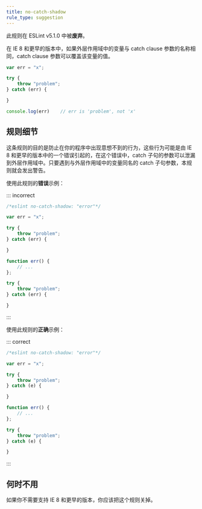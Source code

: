 ```yaml
---
title: no-catch-shadow
rule_type: suggestion
---
```


此规则在 ESLint v5.1.0 中被**废弃**。

在 IE 8 和更早的版本中，如果外层作用域中的变量与 catch clause 参数的名称相同，catch clause 参数可以覆盖该变量的值。

```js
var err = "x";

try {
    throw "problem";
} catch (err) {

}

console.log(err)    // err is 'problem', not 'x'
```

## 规则细节

这条规则的目的是防止在你的程序中出现意想不到的行为，这些行为可能是由 IE 8 和更早的版本中的一个错误引起的，在这个错误中，catch 子句的参数可以泄漏到外层作用域中。只要遇到与外层作用域中的变量同名的 catch 子句参数，本规则就会发出警告。

使用此规则的**错误**示例：

::: incorrect

```js
/*eslint no-catch-shadow: "error"*/

var err = "x";

try {
    throw "problem";
} catch (err) {

}

function err() {
    // ...
};

try {
    throw "problem";
} catch (err) {

}
```

:::

使用此规则的**正确**示例：

::: correct

```js
/*eslint no-catch-shadow: "error"*/

var err = "x";

try {
    throw "problem";
} catch (e) {

}

function err() {
    // ...
};

try {
    throw "problem";
} catch (e) {

}
```

:::

## 何时不用

如果你不需要支持 IE 8 和更早的版本，你应该把这个规则关掉。
